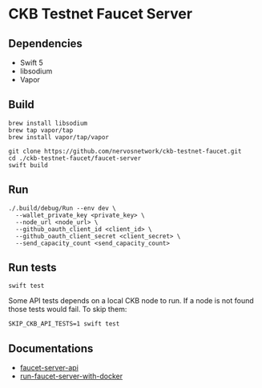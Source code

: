# CKB Testnet Faucet Server

## Dependencies

- Swift 5
- libsodium
- Vapor

## Build

```shell
brew install libsodium
brew tap vapor/tap
brew install vapor/tap/vapor

git clone https://github.com/nervosnetwork/ckb-testnet-faucet.git
cd ./ckb-testnet-faucet/faucet-server
swift build
```

## Run

```
./.build/debug/Run --env dev \
  --wallet_private_key <private_key> \
  --node_url <node_url> \
  --github_oauth_client_id <client_id> \
  --github_oauth_client_secret <client_secret> \
  --send_capacity_count <send_capacity_count>
```

## Run tests

```shell
swift test
```

Some API tests depends on a local CKB node to run. If a node is not found those tests would fail. To skip them:

```shell
SKIP_CKB_API_TESTS=1 swift test
```

## Documentations

 - [faucet-server-api](docs/faucet-server-api.md)
 - [run-faucet-server-with-docker](docs/run-faucet-server-with-docker.md)
